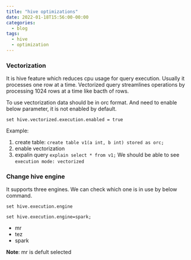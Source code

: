 ```yaml
---
title: "hive optimizations"
date: 2022-01-18T15:56:00-00:00
categories:
  - blog
tags:
  - hive
  - optimization
---
```


### Vectorization

It is hive feature which reduces cpu usage for query execution. Usually it processes one row at a time. Vectorized query streamlines operations by processing 1024 rows at a time like bacth of rows.

To use vectorization data should be in orc format. And need to enable below parameter, it is not enabled by default.

`set hive.vectorized.execution.enabled = true`

Example:

1. create table: `create table v1(a int, b int) stored as orc;`
2. enable vectorization
3. expalin query `explain select * from v1;` We should be able to see `execution mode: vectorized`


### Change hive engine

It supports three engines. We can check which one is in use by below command.

`set hive.execution.engine`

`set hive.execution.engine=spark;`

  * mr
  * tez
  * spark

**Note**: mr is defult selected
